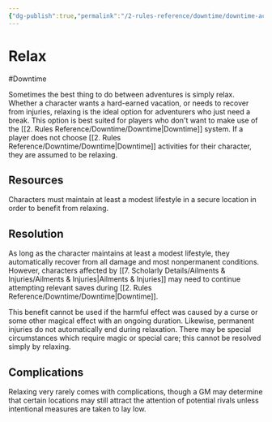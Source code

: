 ```yaml
---
{"dg-publish":true,"permalink":"/2-rules-reference/downtime/downtime-activities/relax/"}
---
```


# Relax
#Downtime 

Sometimes the best thing to do between adventures is simply relax. Whether a character wants a hard-earned vacation, or needs to recover from injuries, relaxing is the ideal option for adventurers who just need a break. This option is best suited for players who don't want to make use of the [[2. Rules Reference/Downtime/Downtime\|Downtime]] system. If a player does not choose [[2. Rules Reference/Downtime/Downtime\|Downtime]] activities for their character, they are assumed to be relaxing. 

## Resources

Characters must maintain at least a modest lifestyle in a secure location in order to benefit from relaxing. 

## Resolution

As long as the character maintains at least a modest lifestyle, they automatically recover from all damage and most nonpermanent conditions. However, characters affected by [[7. Scholarly Details/Ailments & Injuries/Ailments & Injuries\|Ailments & Injuries]] may need to continue attempting relevant saves during [[2. Rules Reference/Downtime/Downtime\|Downtime]]. 

This benefit cannot be used if the harmful effect was caused by a curse or some other magical effect with an ongoing duration. Likewise, permanent injuries do not automatically end during relaxation. There may be special circumstances which require magic or special care; this cannot be resolved simply by relaxing. 

## Complications

Relaxing very rarely comes with complications, though a GM may determine that certain locations may still attract the attention of potential rivals unless intentional measures are taken to lay low.